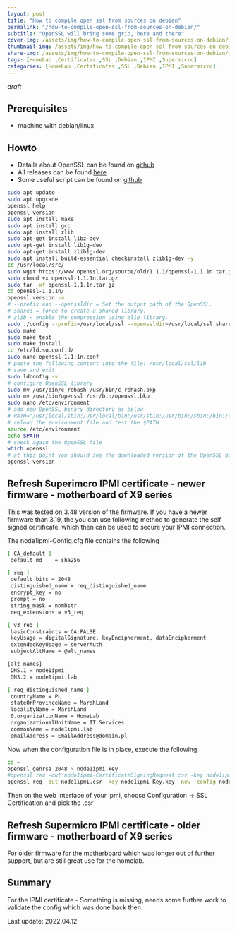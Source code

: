 ```yaml
---
layout: post
title: "How to compile open ssl from sources on debian"
permalink: "/how-to-compile-open-ssl-from-sources-on-debian/"
subtitle: "OpenSSL will bring some grip, here and there"
cover-img: /assets/img/how-to-compile-open-ssl-from-sources-on-debian/img-cover.jpg
thumbnail-img: /assets/img/how-to-compile-open-ssl-from-sources-on-debian/img-thumb.jpg
share-img: /assets/img/how-to-compile-open-ssl-from-sources-on-debian/img-cover.jpg
tags: [HomeLab ,Certificates ,SSL ,Debian ,IPMI ,Supermicro]
categories: [HomeLab ,Certificates ,SSL ,Debian ,IPMI ,Supermicro]
---
```

*draft*

## Prerequisites
+ machine with debian/linux

## Howto
+ Details about OpenSSL can be found on [github](https://github.com/openssl/openssl)
+ All releases can be found [here](https://www.openssl.org/source/old/)
+ Some useful script can be found on [github](https://gist.github.com/HQJaTu/963db9af49d789d074ab63f52061a951)

```bash
sudo apt update
sudo apt upgrade
openssl help
openssl version
sudo apt install make
sudo apt install gcc
sudo apt install zlib
sudo apt-get install libz-dev
sudo apt-get install lib1g-dev
sudo apt-get install zlib1g-dev
sudo apt install build-essential checkinstall zlib1g-dev -y
cd /usr/local/src/
sudo wget https://www.openssl.org/source/old/1.1.1/openssl-1.1.1n.tar.gz
sudo chmod +x openssl-1.1.1n.tar.gz
sudo tar -xf openssl-1.1.1n.tar.gz
cd openssl-1.1.1n/
openssl version -a
# --prefix and --openssldir = Set the output path of the OpenSSL.
# shared = force to create a shared library.
# zlib = enable the compression using zlib library.
sudo ./config --prefix=/usr/local/ssl --openssldir=/usr/local/ssl shared zlib
sudo make
sudo make test
sudo make install
cd /etc/ld.so.conf.d/
sudo nano openssl-1.1.1n.conf
# paste the following content into the file: /usr/local/ssl/lib
# save and exit
sudo ldconfig -v
# configure OpenSSL library
sudo mv /usr/bin/c_rehash /usr/bin/c_rehash.bkp
sudo mv /usr/bin/openssl /usr/bin/openssl.bkp
sudo nano /etc/environment
# add new OpenSSL binary directory as below
# PATH="/usr/local/sbin:/usr/local/bin:/usr/sbin:/usr/bin:/sbin:/bin:/usr/games:/usr/local/games:/usr/local/ssl/bin"
# reload the environment file and test the $PATH
source /etc/environment
echo $PATH
# check again the OpenSSL file
which openssl
# at this point you should see the downloaded version of the OpenSSL binary
openssl version
```

## Refresh Superimcro IPMI certificate - newer firmware - motherboard of X9 series
This was tested on 3.48 version of the firmware.
If you have a newer firmware than 3.19, the you can use following method to generate the self signed certificate, which then can be used to secure your IPMI connection.

The node1ipmi-Config.cfg file contains the following
```bash
[ CA_default ]
 default_md    = sha256

[ req ]
 default_bits = 2048
 distinguished_name = req_distinguished_name
 encrypt_key = no
 prompt = no
 string_mask = nombstr
 req_extensions = v3_req

[ v3_req ]
 basicConstraints = CA:FALSE
 keyUsage = digitalSignature, keyEncipherment, dataEncipherment
 extendedKeyUsage = serverAuth
 subjectAltName = @alt_names

[alt_names]
 DNS.1 = node1ipmi
 DNS.2 = node1ipmi.lab

[ req_distinguished_name ]
 countryName = PL
 stateOrProvinceName = MarshLand
 localityName = MarshLand
 0.organizationName = HomeLab
 organizationalUnitName = IT Services
 commonName = node1ipmi.lab
 emailAddress = EmailAddress@domain.pl
```

Now when the configuration file is in place, execute the following
```bash
cd ~
openssl genrsa 2048 > node1ipmi.key
#openssl req -out node1ipmi-CertificateSigningRequest.csr -key node1ipmi-Key.key -new -config node1ipmi.cfg
openssl req -out node1ipmi.csr -key node1ipmi-Key.key -new -config node1ipmi-Config.cfg
```

Then on the web interface of your ipmi, choose Configuration -> SSL Certification and pick the .csr 

## Refresh Supermicro IPMI certificate - older firmware - motherboard of X9 series
For older firmware for the motherboard which was longer out of further support, but are still great use for the homelab.

## Summary
For the IPMI certificate - Something is missing, needs some further work to validate the config which was done back then.

Last update: 2022.04.12